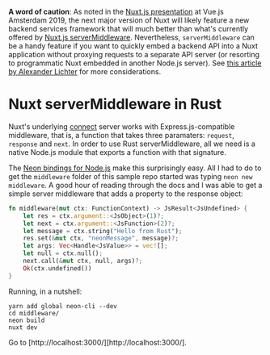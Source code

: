 
**A word of caution**: As noted in the [Nuxt.js presentation][pres] at Vue.js 
Amsterdam 2019, the next major version of Nuxt will likely feature a new backend 
services framework that will much better than what's currently offered by 
[Nuxt.js serverMiddleware][server-middleware]. Nevertheless, `serverMiddleware` 
can be a handy feature if you want to quickly embed a backend API into a Nuxt
application without proxying requests to a separate API server (or resorting
to programmatic Nuxt embedded in another Node.js server). See [this article by 
Alexander Lichter][manniL] for more considerations. 

[pres]: https://www.youtube.com/watch?v=Ad5FF3BEY00
[server-middleware]: https://nuxtjs.org/api/configuration-servermiddleware/
[manniL]: https://blog.lichter.io/posts/my-take-on-using-nuxt-with-an-api/

# Nuxt serverMiddleware in Rust

Nuxt's underlying [connect][connect] server works with Express.js-compatible 
middleware, that is, a function that takes three paramaters: `request`, 
`response` and `next`. In order to use Rust serverMiddleware, all we need is
a native Node.js module that exports a function with that signature.

[connect]: https://github.com/senchalabs/connect

The [Neon bindings for Node.js][neon] make this surprisingly easy. All I had
to do to get the `middleware` folder of this sample repo started was typing
`neon new middleware`. A good hour of reading through the docs and I was able
to get a simple server middleware that adds a property to the response object:

```rust
fn middleware(mut ctx: FunctionContext) -> JsResult<JsUndefined> {
    let res = ctx.argument::<JsObject>(1)?;
    let next = ctx.argument::<JsFunction>(2)?;
    let message = ctx.string("Hello from Rust");
    res.set(&mut ctx, "neonMessage", message)?;
    let args: Vec<Handle<JsValue>> = vec![];
    let null = ctx.null();
    next.call(&mut ctx, null, args)?;
    Ok(ctx.undefined())
}
```

[neon]: https://neon-bindings.com

Running, in a nutshell:

```
yarn add global neon-cli --dev
cd middleware/
neon build
nuxt dev
```

Go to [http://localhost:3000/][http://localhost:3000/].
